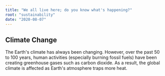 ```yaml
---
title: "We all live here; do you know what's happening?"
root: "sustainability"
date: "2020-08-07"
---
```


## Climate Change

The Earth's climate has always been changing. However, over the past 50 to 100 years, human activities (especially burning fossil fuels) have been creating greenhouse gases such as carbon dioxide. As a result, the global climate is affected as Earth's atmosphere traps more heat.
